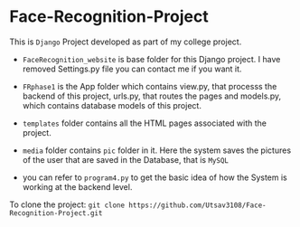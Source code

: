 # Face-Recognition-Project
This is `Django` Project developed as part of my college project. 

- `FaceRecognition_website` is base folder for this Django project. I have removed Settings.py file you can contact me if you want it.

- `FRphase1` is the App folder which contains view.py, that processs the backend of this project, urls.py, that routes the pages and models.py, which contains database models of this project. 

- `templates` folder contains all the HTML pages associated with the project.

- `media` folder contains `pic` folder in it. Here the system saves the pictures of the user that are saved in the Database, that is `MySQL`

- you can refer to `program4.py` to get the basic idea of how the System is working at the backend level.

To clone the project:
`git clone https://github.com/Utsav3108/Face-Recognition-Project.git`




